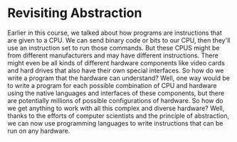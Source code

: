 # Revisiting Abstraction

Earlier in this course, we talked about how programs are instructions that are given to a CPU. We can send binary code or bits to our CPU, then they'll use an instruction set to run those commands. But these CPUS might be from different manufacturers and may have different instructions. There might even be all kinds of different hardware components like video cards and hard drives that also have their own special interfaces. So how do we write a program that the hardware can understand? Well, one way would be to write a program for each possible combination of CPU and hardware using the native languages and interfaces of these components, but there are potentially millions of possible configurations of hardware. So how do we get anything to work with all this complex and diverse hardware? Well, thanks to the efforts of computer scientists and the principle of abstraction, we can now use programming languages to write instructions that can be run on any hardware.
